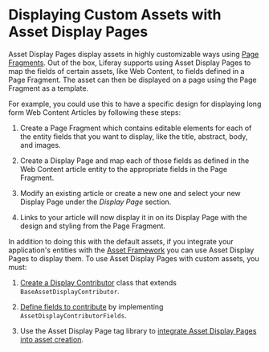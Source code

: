 # Displaying Custom Assets with Asset Display Pages [](id=displaying-custom-assets-with-asset-display-pages)

Asset Display Pages display assets in highly customizable ways using [Page Fragments](/develop/tutorials/-/knowledge_base/7-1/developing-fragments). Out 
of the box, Liferay supports using Asset Display Pages to map the fields of 
certain assets, like Web Content, to fields defined in a Page Fragment. The 
asset can then be displayed on a page using the Page Fragment as a 
template.

For example, you could use this to have a specific design for displaying long 
form Web Content Articles by following these steps: 

1.  Create a Page Fragment which contains editable elements for each of the 
    entity fields that you want to display, like the title, abstract, 
    body, and images.

2.  Create a Display Page and map each of those fields as defined in the Web 
    Content article entity to the appropriate fields in the Page Fragment.

3.  Modify an existing article or create a new one and select your new Display 
    Page under the *Display Page* section.

4.  Links to your article will now display it in on its Display Page with the 
    design and styling from the Page Fragment.

In addition to doing this with the default assets, if you integrate your application's entities with the [Asset Framework](/develop/tutorials/-/knowledge_base/7-2/asset-framework) you can use 
Asset Display Pages to display them. To use Asset Display Pages with custom assets, you must:

1.  [Create a Display Contributor](/develop/tutorials/-/knowledge_base/7-2/creating-a-display-contributor) class that extends `BaseAssetDisplayContributor`.

2.  [Define fields to contribute](/develop/tutorials/-/knowledge_base/7-2/asset-display-contributor-fields) by implementing `AssetDisplayContributorFields`.

3.  Use the Asset Display Page tag library to [integrate Asset Display Pages into asset creation](/develop/tutorials/-/knowledge_base/7-2/asset-display-contributor-fields).
